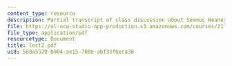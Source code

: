 ```yaml
---
content_type: resource
description: Partial transcript of class discussion about Seamus Heaney and Beowulf.
file: https://ol-ocw-studio-app-production.s3.amazonaws.com/courses/21l-315-prizewinners-spring-2007/568a5520b904ae15708eabf33f6eca38_lect2.pdf
file_type: application/pdf
resourcetype: Document
title: lect2.pdf
uid: 568a5520-b904-ae15-708e-abf33f6eca38
---
```

